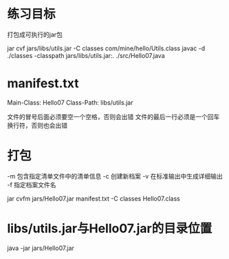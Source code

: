 练习目标
========
打包成可执行的jar包

jar cvf jars/libs/utils.jar -C classes com/mine/hello/Utils.class
javac -d ./classes -classpath jars/libs/utils.jar:. ./src/Hello07.java

manifest.txt
============
Main-Class: Hello07 
Class-Path: libs/utils.jar

文件的冒号后面必须要空一个空格，否则会出错
文件的最后一行必须是一个回车换行符，否则也会出错

打包
====
-m  包含指定清单文件中的清单信息
-c  创建新档案
-v  在标准输出中生成详细输出
-f  指定档案文件名

jar cvfm jars/Hello07.jar manifest.txt -C classes Hello07.class

libs/utils.jar与Hello07.jar的目录位置
=====================================
java -jar jars/Hello07.jar
